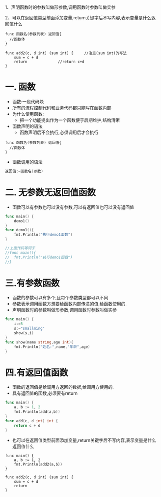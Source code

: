 1、声明函数时的参数叫做形参数,调用函数时参数叫做实参

2、可以在返回值类型前面添加变量,return关键字后不写内容,表示变量是什么返回值什么

```
func 函数名(参数列表) 返回值{
  //函数体
}

func add2(c, d int) (sum int) {		//注意(sum int)的写法
	sum = c + d
	return				//return c+d
}
```





# 一. 函数

* 函数:一段代码块
* 所有的流程控制代码和业务代码都只能写在函数内部
* 为什么使用函数:
  * 把一个功能提出作为一个函数便于后期维护,结构清晰
* 函数声明的语法
  * 函数声明后不会执行,必须调用后才会执行
```
func 函数名(参数列表) 返回值{
  //函数体
}
```
* 函数调用的语法
```go
返回值:=函数名(参数)
```


# 二. 无参数无返回值函数

* 函数可以有参数也可以没有参数,可以有返回值也可以没有返回值
```go
func main() {
	demo1()
}
func demo1(){
	fmt.Println("执行demo1函数")
}

//上面代码等同于
//func main(){
//	fmt.Println("执行demo1函数")
//}
```
# 三.有参数函数

* 函数的参数可以有多个,且每个参数类型都可以不同
* 参数表示调用函数方想要给函数内部传递的值,给函数使用的.
* 声明函数时的参数叫做形参数,调用函数时参数叫做实参
```go
func main() {
	i:=5
	s:="smallming"
	show(s,i)
}
func show(name string,age int){
	fmt.Println("姓名:",name,"年龄",age)
}
```
# 四.有返回值函数

* 函数的返回值是给调用方返回的数据,给调用方使用的.
* 具有返回值的函数,必须要有return
```go
func main() {
	a, b := 1, 2
	fmt.Println(add(a,b))
}
func add(c, d int) int {
	return c + d
}
```
* 也可以在返回值类型前面添加变量,return关键字后不写内容,表示变量是什么返回值什么
```
func main() {
	a, b := 1, 2
	fmt.Println(add2(a,b))
}

func add2(c, d int) (sum int) {
	sum = c + d
	return
}
```